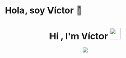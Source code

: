 # Hola, soy Víctor 👋

<h1 align="center"><b>Hi , I'm Víctor </b><img src="https://media.giphy.com/media/hvRJCLFzcasrR4ia7z/giphy.gif" width="35"></h1>
<!--  -->
<p align="center">
  <a href="https://github.com/DenverCoder1/readme-typing-svg"><img src="https://readme-typing-svg.herokuapp.com?font=Time+New+Roman&color=cyan&size=25&center=true&vCenter=true&width=600&height=100&lines=...&hearts;++;Student+at+42,;Web+Designer,;Branding,;Motion+Deginer,;Love+to+learn+new+stuffs..<3"></a>
</p>

